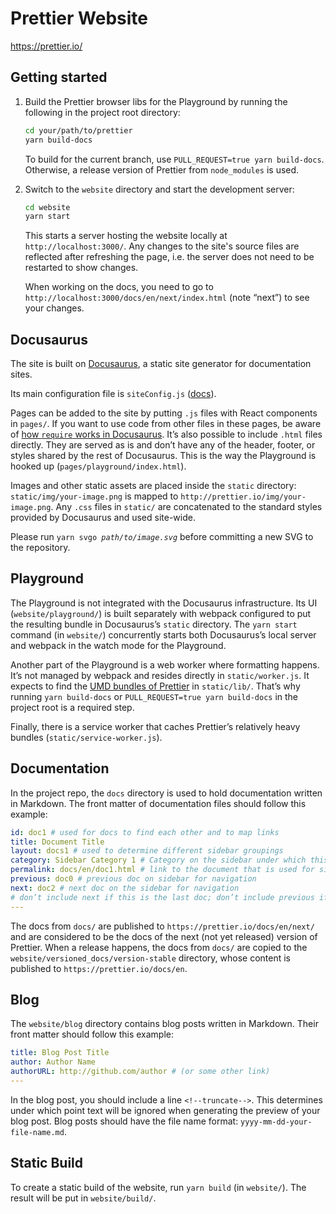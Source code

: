 # Prettier Website

https://prettier.io/

## Getting started

1. Build the Prettier browser libs for the Playground by running the following in the project root directory:

   ```sh
   cd your/path/to/prettier
   yarn build-docs
   ```

   To build for the current branch, use `PULL_REQUEST=true yarn build-docs`. Otherwise, a release version of Prettier from `node_modules` is used.

2. Switch to the `website` directory and start the development server:

   ```sh
   cd website
   yarn start
   ```

   This starts a server hosting the website locally at `http://localhost:3000/`. Any changes to the site's source files are reflected after refreshing the page, i.e. the server does not need to be restarted to show changes.

   When working on the docs, you need to go to `http://localhost:3000/docs/en/next/index.html` (note “next”) to see your changes.

## Docusaurus

The site is built on [Docusaurus](https://docusaurus.io/), a static site generator for documentation sites.

Its main configuration file is `siteConfig.js` ([docs](https://docusaurus.io/docs/en/site-config)).

Pages can be added to the site by putting `.js` files with React components in `pages/`. If you want to use code from other files in these pages, be aware of [how `require` works in Docusaurus](https://docusaurus.io/docs/en/api-pages#page-require-paths). It’s also possible to include `.html` files directly. They are served as is and don’t have any of the header, footer, or styles shared by the rest of Docusaurus. This is the way the Playground is hooked up (`pages/playground/index.html`).

Images and other static assets are placed inside the `static` directory: `static/img/your-image.png` is mapped to `http://prettier.io/img/your-image.png`. Any `.css` files in `static/` are concatenated to the standard styles provided by Docusaurus and used site-wide.

Please run <code>yarn svgo _path/to/image.svg_</code> before committing a new SVG to the repository.

## Playground

The Playground is not integrated with the Docusaurus infrastructure. Its UI (`website/playground/`) is built separately with webpack configured to put the resulting bundle in Docusaurus’s `static` directory. The `yarn start` command (in `website/`) concurrently starts both Docusaurus’s local server and webpack in the watch mode for the Playground.

Another part of the Playground is a web worker where formatting happens. It’s not managed by webpack and resides directly in `static/worker.js`. It expects to find the [UMD bundles of Prettier](https://prettier.io/docs/en/browser.html) in `static/lib/`. That’s why running `yarn build-docs` or `PULL_REQUEST=true yarn build-docs` in the project root is a required step.

Finally, there is a service worker that caches Prettier’s relatively heavy bundles (`static/service-worker.js`).

## Documentation

In the project repo, the `docs` directory is used to hold documentation written in Markdown.
The front matter of documentation files should follow this example:

```yaml
id: doc1 # used for docs to find each other and to map links
title: Document Title
layout: docs1 # used to determine different sidebar groupings
category: Sidebar Category 1 # Category on the sidebar under which this doc goes
permalink: docs/en/doc1.html # link to the document that is used for site
previous: doc0 # previous doc on sidebar for navigation
next: doc2 # next doc on the sidebar for navigation
# don’t include next if this is the last doc; don’t include previous if first doc
---

```

The docs from `docs/` are published to `https://prettier.io/docs/en/next/` and are considered to be the docs of the next (not yet released) version of Prettier. When a release happens, the docs from `docs/` are copied to the `website/versioned_docs/version-stable` directory, whose content is published to `https://prettier.io/docs/en`.

## Blog

The `website/blog` directory contains blog posts written in Markdown. Their front matter should follow this example:

```yaml
title: Blog Post Title
author: Author Name
authorURL: http://github.com/author # (or some other link)
---

```

In the blog post, you should include a line `<!--truncate-->`. This determines under which point text will be ignored when generating the preview of your blog post. Blog posts should have the file name format: `yyyy-mm-dd-your-file-name.md`.

## Static Build

To create a static build of the website, run `yarn build` (in `website/`). The result will be put in `website/build/`.
